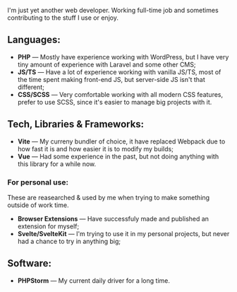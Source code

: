 I'm just yet another web developer. Working full-time job and sometimes contributing to the stuff I use or enjoy.

## Languages:

- **PHP** — Mostly have experience working with WordPress, but I have very tiny amount of experience with Laravel and some other CMS;
- **JS/TS** — Have a lot of experience working with vanilla JS/TS, most of the time spent making front-end JS, but server-side JS isn't that different;
- **CSS/SCSS** — Very comfortable working with all modern CSS features, prefer to use SCSS, since it's easier to manage big projects with it.

## Tech, Libraries & Frameworks:

- **Vite** — My curreny bundler of choice, it have replaced Webpack due to how fast it is and how easier it is to modify my builds;
- **Vue** — Had some experience in the past, but not doing anything with this library for a while now.

### For personal use:

These are reasearched & used by me when trying to make something outside of work time.

- **Browser Extensions** — Have successfuly made and published an extension for myself;
- **Svelte/SvelteKit** — I'm trying to use it in my personal projects, but never had a chance to try in anything big;

## Software:

- **PHPStorm** — My current daily driver for a long time.
